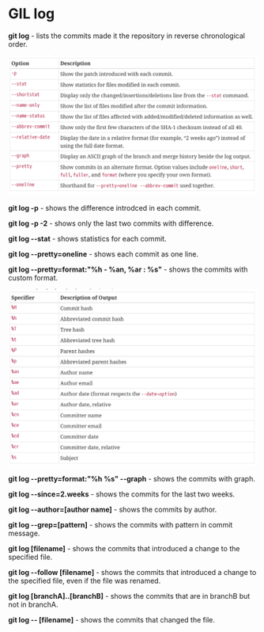 # GIL log

**git log** - lists the commits made it the repository in reverse chronological order.

![options](/assets/images/log/options-flags.png)

**git log -p** - shows the difference introdced in each commit.

**git log -p -2** - shows only the last two commits with difference.

**git log --stat** - shows statistics for each commit.

**git log --pretty=oneline** - shows each commit as one line.

**git log --pretty=format:"%h - %an, %ar : %s"** - shows the commits with custom format.

![format signs](/assets/images/log/format-signs.png)

**git log --pretty=format:"%h %s" --graph** - shows the commits with graph.

**git log --since=2.weeks** - shows the commits for the last two weeks.

**git log --author=[author name]** - shows the commits by author.

**git log --grep=[pattern]** - shows the commits with pattern in commit message.

**git log [filename]** - shows the commits that introduced a change to the specified file.

**git log --follow [filename]** - shows the commits that introduced a change to the specified file, even if the file was renamed.

**git log [branchA]..[branchB]** - shows the commits that are in branchB but not in branchA.

**git log -- [filename]** - shows the commits that changed the file.
